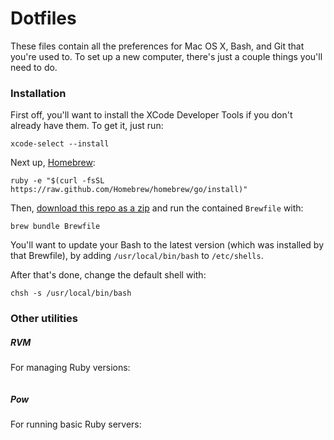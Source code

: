 # Dotfiles

These files contain all the preferences for Mac OS X, Bash, and Git that you're used to. To set up a new computer, there's just a couple things you'll need to do.

### Installation

First off, you'll want to install the XCode Developer Tools if you don't already have them. To get it, just run:

```
xcode-select --install
```

Next up, [Homebrew](http://brew.sh/):

```
ruby -e "$(curl -fsSL https://raw.github.com/Homebrew/homebrew/go/install)"
```

Then, [download this repo as a zip](https://github.com/rosszurowski/dotfiles/archive/master.zip) and run the contained `Brewfile` with:

```
brew bundle Brewfile
```

You'll want to update your Bash to the latest version (which was installed by that Brewfile), by adding `/usr/local/bin/bash` to `/etc/shells`.

After that's done, change the default shell with:

```
chsh -s /usr/local/bin/bash
```

### Other utilities

##### RVM

For managing Ruby versions:

```

```

##### Pow

For running basic Ruby servers:

```

```